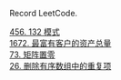 Record LeetCode.

[456. 132 模式](./456-132-pattern.js)  
[1672. 最富有客户的资产总量](./1672-richest-customer-wealth.js)  
[73. 矩阵置零](./73-set-matrix-zeroes.js)  
[26. 删除有序数组中的重复项](./26-remove-duplicates-from-sorted-array.js)